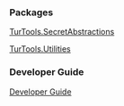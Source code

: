 ### Packages
[TurTools.SecretAbstractions](https://github.com/ethanturan/TurTools/blob/main/TurTools.SecretAbstractions/README.md)

[TurTools.Utilities](https://github.com/ethanturan/TurTools/blob/main/TurTools.Utilities/README.md)

### Developer Guide
[Developer Guide](https://github.com/ethanturan/TurTools/blob/main/contributing.md)
